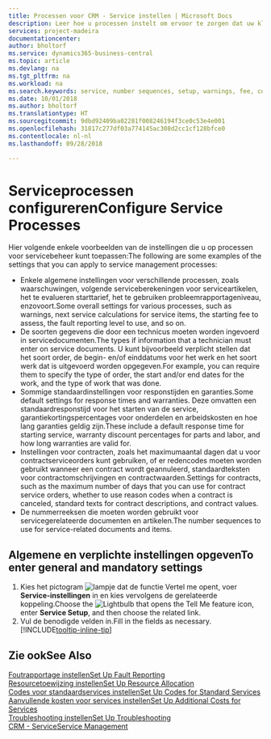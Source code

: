 ```yaml
---
title: Processen voor CRM - Service instellen | Microsoft Docs
description: Leer hoe u processen instelt om ervoor te zorgen dat uw klanten tevreden zijn over uw klantenservice.
services: project-madeira
documentationcenter: 
author: bholtorf
ms.service: dynamics365-business-central
ms.topic: article
ms.devlang: na
ms.tgt_pltfrm: na
ms.workload: na
ms.search.keywords: service, number sequences, setup, warnings, fee, contracts, warranties
ms.date: 10/01/2018
ms.author: bholtorf
ms.translationtype: HT
ms.sourcegitcommit: 9dbd92409ba02281f008246194f3ce0c53e4e001
ms.openlocfilehash: 31817c277df03a774145ac308d2cc1cf128bfce0
ms.contentlocale: nl-nl
ms.lasthandoff: 09/28/2018

---
```

# <a name="configure-service-processes"></a><span data-ttu-id="9ba5d-103">Serviceprocessen configureren</span><span class="sxs-lookup"><span data-stu-id="9ba5d-103">Configure Service Processes</span></span>
<span data-ttu-id="9ba5d-104">Hier volgende enkele voorbeelden van de instellingen die u op processen voor servicebeheer kunt toepassen:</span><span class="sxs-lookup"><span data-stu-id="9ba5d-104">The following are some examples of the settings that you can apply to service management processes:</span></span>  
  
* <span data-ttu-id="9ba5d-105">Enkele algemene instellingen voor verschillende processen, zoals waarschuwingen, volgende serviceberekeningen voor serviceartikelen, het te evalueren starttarief, het te gebruiken probleemrapportageniveau, enzovoort.</span><span class="sxs-lookup"><span data-stu-id="9ba5d-105">Some overall settings for various processes, such as warnings, next service calculations for service items, the starting fee to assess, the fault reporting level to use, and so on.</span></span>  
* <span data-ttu-id="9ba5d-106">De soorten gegevens die door een technicus moeten worden ingevoerd in servicedocumenten.</span><span class="sxs-lookup"><span data-stu-id="9ba5d-106">The types if information that a technician must enter on service documents.</span></span> <span data-ttu-id="9ba5d-107">U kunt bijvoorbeeld verplicht stellen dat het soort order, de begin- en/of einddatums voor het werk en het soort werk dat is uitgevoerd worden opgegeven.</span><span class="sxs-lookup"><span data-stu-id="9ba5d-107">For example, you can require them to specify the type of order, the start and/or end dates for the work, and the type of work that was done.</span></span>  
* <span data-ttu-id="9ba5d-108">Sommige standaardinstellingen voor responstijden en garanties.</span><span class="sxs-lookup"><span data-stu-id="9ba5d-108">Some default settings for response times and warranties.</span></span> <span data-ttu-id="9ba5d-109">Deze omvatten een standaardresponstijd voor het starten van de service, garantiekortingspercentages voor onderdelen en arbeidskosten en hoe lang garanties geldig zijn.</span><span class="sxs-lookup"><span data-stu-id="9ba5d-109">These include a default response time for starting service, warranty discount percentages for parts and labor, and how long warranties are valid for.</span></span>  
* <span data-ttu-id="9ba5d-110">Instellingen voor contracten, zoals het maximumaantal dagen dat u voor contractserviceorders kunt gebruiken, of er redencodes moeten worden gebruikt wanneer een contract wordt geannuleerd, standaardteksten voor contractomschrijvingen en contractwaarden.</span><span class="sxs-lookup"><span data-stu-id="9ba5d-110">Settings for contracts, such as the maximum number of days that you can use for contract service orders, whether to use reason codes when a contract is canceled, standard texts for contract descriptions, and contract values.</span></span>  
* <span data-ttu-id="9ba5d-111">De nummerreeksen die moeten worden gebruikt voor servicegerelateerde documenten en artikelen.</span><span class="sxs-lookup"><span data-stu-id="9ba5d-111">The number sequences to use for service-related documents and items.</span></span>  

## <a name="to-enter-general-and-mandatory-settings"></a><span data-ttu-id="9ba5d-112">Algemene en verplichte instellingen opgeven</span><span class="sxs-lookup"><span data-stu-id="9ba5d-112">To enter general and mandatory settings</span></span>
1. <span data-ttu-id="9ba5d-113">Kies het pictogram ![lampje dat de functie Vertel me opent](media/ui-search/search_small.png "Vertel me wat u wilt doen"), voer **Service-instellingen** in en kies vervolgens de gerelateerde koppeling.</span><span class="sxs-lookup"><span data-stu-id="9ba5d-113">Choose the ![Lightbulb that opens the Tell Me feature](media/ui-search/search_small.png "Tell me what you want to do") icon, enter **Service Setup**, and then choose the related link.</span></span>
2. <span data-ttu-id="9ba5d-114">Vul de benodigde velden in.</span><span class="sxs-lookup"><span data-stu-id="9ba5d-114">Fill in the fields as necessary.</span></span> [!INCLUDE[tooltip-inline-tip](includes/tooltip-inline-tip_md.md)]  

## <a name="see-also"></a><span data-ttu-id="9ba5d-115">Zie ook</span><span class="sxs-lookup"><span data-stu-id="9ba5d-115">See Also</span></span>  
[<span data-ttu-id="9ba5d-116">Foutrapportage instellen</span><span class="sxs-lookup"><span data-stu-id="9ba5d-116">Set Up Fault Reporting</span></span>](service-how-setup-fault-reporting.md)  
[<span data-ttu-id="9ba5d-117">Resourcetoewijzing instellen</span><span class="sxs-lookup"><span data-stu-id="9ba5d-117">Set Up Resource Allocation</span></span>](service-how-setup-resource-allocation.md)  
[<span data-ttu-id="9ba5d-118">Codes voor standaardservices instellen</span><span class="sxs-lookup"><span data-stu-id="9ba5d-118">Set Up Codes for Standard Services</span></span>](service-how-setup-service-coding.md)  
[<span data-ttu-id="9ba5d-119">Aanvullende kosten voor services instellen</span><span class="sxs-lookup"><span data-stu-id="9ba5d-119">Set Up Additional Costs for Services</span></span>](service-how-setup-service-costs-pricing.md)  
[<span data-ttu-id="9ba5d-120">Troubleshooting instellen</span><span class="sxs-lookup"><span data-stu-id="9ba5d-120">Set Up Troubleshooting</span></span>](service-how-setup-troubleshooting.md)  
[<span data-ttu-id="9ba5d-121">CRM - Service</span><span class="sxs-lookup"><span data-stu-id="9ba5d-121">Service Management</span></span>](service-service.md)  

